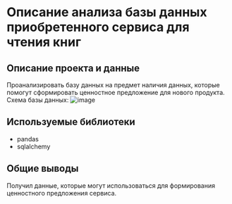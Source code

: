 # Описание анализа базы данных приобретенного сервиса для чтения книг
## Описание проекта и данные
Проанализировать базу данных на предмет наличия данных, которые помогут сформировать ценностное предложение для нового продукта.
Схема базы данных:
![image](https://github.com/Andrey-Timashev/analytics-cases/assets/131707674/4c86fda1-0231-4793-92b8-20b54a2d8c52)

## Используемые библиотеки
- pandas
- sqlalchemy

## Общие выводы
Получил данные, которые могут использоваться для формирования ценностного предложения сервиса.
